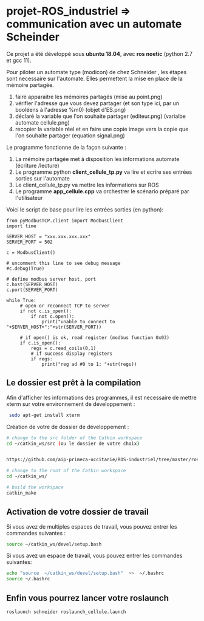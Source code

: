 # projet-ROS_industriel => communication avec un automate Scheinder

Ce projet a été développé sous <b>ubuntu 18.04</b>, avec <b>ros noetic</b> (python 2.7 et gcc 11).

Pour piloter un automate type (modicon) de chez Schneider , les étapes sont necessaire sur l'automate. Elles permettent la mise en place de la mémoire partagée. 

1. faire apparaitre les mémoires partagés (mise au point.png)
2. vérifier l'adresse que vous devez partager (et son type ici, par un booléens à l'adresse %m0) (objet d'ES.png)
3. déclaré la variable que l'on souhaite partager  (editeur.png) (varialbe automate cellule.png)
4. recopier la variable réel et en faire une copie image vers la copie que l'on souhaite partager (equation signal.png)

Le programme fonctionne de la façon suivante : 

1. La mémoire partagée met à disposition les informations automate (écriture /lecture)
2. Le programme python <b>client_cellule_tp.py</b> va lire et ecrire ses entrées sorties sur l'automate
3. Le client_cellule_tp.py va mettre les informations sur ROS
4. Le programme <b>app_cellule.cpp</b> va orchestrer le scénario préparé par l'utilisateur

Voici le script de base pour lire les entrées sorties (en python):

```
from pyModbusTCP.client import ModbusClient
import time

SERVER_HOST = "xxx.xxx.xxx.xxx"
SERVER_PORT = 502

c = ModbusClient()

# uncomment this line to see debug message
#c.debug(True)

# define modbus server host, port
c.host(SERVER_HOST)
c.port(SERVER_PORT)

while True:
     # open or reconnect TCP to server
     if not c.is_open():
         if not c.open():
             print("unable to connect to "+SERVER_HOST+":"+str(SERVER_PORT))

     # if open() is ok, read register (modbus function 0x03)
     if c.is_open():
         regs = c.read_coils(0,1)
         # if success display registers
         if regs:
             print("reg ad #0 to 1: "+str(regs))
``` 

## Le dossier est prêt à la compilation

Afin d'afficher les informations des programmes, il est necessaire de mettre xterm sur votre environnement de développement :
```bash
 sudo apt-get install xterm
```
Création de votre de dossier de développement : 
```bash
# change to the src folder of the Catkin workspace
cd ~/catkin_ws/src (ou le dossier de votre choix)


https://github.com/aip-primeca-occitanie/ROS-industriel/tree/master/ros%20schneider.git

# change to the root of the Catkin workspace
cd ~/catkin_ws/

# build the workspace
catkin_make
```

## Activation de votre dossier de travail

Si vous avez de multiples espaces de travail, vous pouvez entrer les commandes suivantes :

```bash
source ~/catkin_ws/devel/setup.bash
```

Si vous avez un espace de travail, vous pouvez entrer les commandes suivantes:

```bash
echo "source  ~/catkin_ws/devel/setup.bash"  >>  ~/.bashrc 
source ~/.bashrc 
```

## Enfin vous pourrez lancer votre roslaunch

```
roslaunch schneider roslaunch_cellule.launch
````
